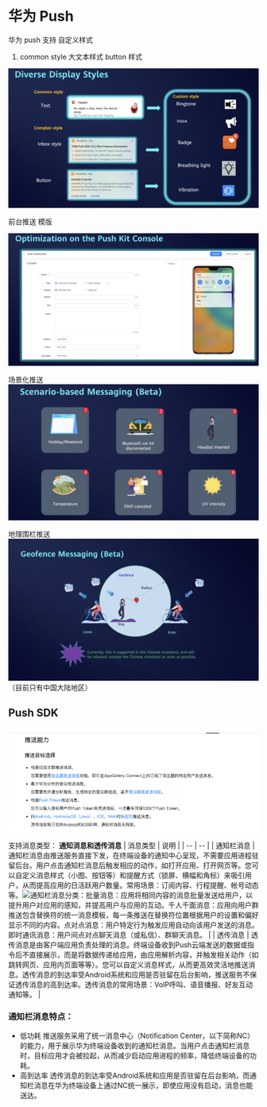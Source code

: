 # 华为 Push

华为 push 支持 自定义样式 
1. common style
大文本样式
button 样式

![Img](/Markdown/鸿蒙/FILES/华为%20Push.md/img-20221205141434.png)

前台推送 模版

![Img](/Markdown/鸿蒙/FILES/华为%20Push.md/img-20221205141513.png)

场景化推送
![Img](/Markdown/鸿蒙/FILES/华为%20Push.md/img-20221205141529.png)

地理围栏推送
![Img](/Markdown/鸿蒙/FILES/华为%20Push.md/img-20221205141621.png)
（目前只有中国大陆地区）

## Push SDK

![Img](/Markdown/鸿蒙/FILES/华为%20Push.md/img-20221205141936.png)

支持消息类型：
**通知消息和透传消息**
| 消息类型 | 说明 |
| -- | -- |
| 通知栏消息 | 通知栏消息由推送服务直接下发，在终端设备的通知中心呈现，不需要应用进程驻留后台。用户点击通知栏消息后触发相应的动作，如打开应用、打开网页等。您可以自定义消息样式（小图、按钮等）和提醒方式（锁屏、横幅和角标）来吸引用户，从而提高应用的日活跃用户数量。常用场景：订阅内容、行程提醒、帐号动态等。![](https://alliance-communityfile-drcn.dbankcdn.com/FileServer/getFile/cmtyPub/011/111/111/0000000000011111111.20221201115403.19314698405603835257286245056201:50531130062758:2800:513CC750299C47F857D4DD0303E3D0D3D5CA8D3AC9294166133810833B90D4AA.png?needInitFileName=true?needInitFileName=true)通知栏消息分类：批量消息：应用将相同内容的消息批量发送给用户，以提升用户对应用的感知，并提高用户与应用的互动。千人千面消息：应用向用户群推送包含替换符的统一消息模板，每一条推送在替换符位置根据用户的设置和偏好显示不同的内容。点对点消息：用户特定行为触发应用自动向该用户发送的消息。即时通讯消息：用户间点对点聊天消息（或私信）、群聊天消息。 |
| 透传消息 | 透传消息是由客户端应用负责处理的消息。终端设备收到Push云端发送的数据或指令后不直接展示，而是将数据传递给应用，由应用解析内容，并触发相关动作（如跳转网页、应用内页面等等）。您可以自定义消息样式，从而更高效灵活地推送消息。透传消息的到达率受Android系统和应用是否驻留在后台影响，推送服务不保证透传消息的高到达率。透传消息的常用场景：VoIP呼叫、语音播报、好友互动通知等。 |

### 通知栏消息特点：
* 低功耗
推送服务采用了统一消息中心（Notification Center，以下简称NC）的能力，用于展示华为终端设备收到的通知栏消息。当用户点击通知栏消息时，目标应用才会被拉起，从而减少启动应用进程的频率，降低终端设备的功耗。
* 高到达率
透传消息的到达率受Android系统和应用是否驻留在后台影响，而通知栏消息在华为终端设备上通过NC统一展示，即使应用没有启动，消息也能送达。
